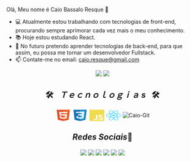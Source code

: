 Olá, Meu nome é Caio Bassalo Resque 👋

- 💻 Atualmente estou trabalhando com tecnologias de front-end, procurando sempre aprimorar cada vez mais o meu conhecimento.
- 📚 Hoje estou estudando React.
- 🚀 No futuro pretendo aprender tecnologias de back-end, para que assim, eu possa me tornar um desenvolvedor Fullstack.
- 📫 Contate-me no email: caio.resque@gmail.com

<div style="text-align: center;">
<p align="center">
<a href="https://github.com/caioresque"></a>
<img width="49%" src="https://github-readme-stats.vercel.app/api?username=caioresque&show_icons=true&theme=gruvbox"/>
<img width="30%" src="https://github-readme-stats.vercel.app/api/top-langs/?username=caioresque&layout-compact&langs_count-16&theme=gruvbox"/>
</p>
</div>

<h2 align="center">🛠️&ensp; <i>Ｔｅｃｎｏｌｏｇｉａ s</i> &ensp;🛠️</h2>
<div style="text-align: center;">
<p align="center">
<img align="center" alt="Caio-HTML" height="30" width="40" src="https://raw.githubusercontent.com/devicons/devicon/master/icons/html5/html5-original.svg">
<img align="center" alt="Caio-CSS" height="30" width="40" src="https://raw.githubusercontent.com/devicons/devicon/master/icons/css3/css3-original.svg">
<img align="center" alt="Caio-Js" height="30" width="40" src="https://raw.githubusercontent.com/devicons/devicon/master/icons/javascript/javascript-plain.svg">
<img align="center" alt="Caio-React" height="30" width="40" src="https://raw.githubusercontent.com/devicons/devicon/master/icons/react/react-original.svg">
<img align="center" alt="Caio-Git" height="30" width="40" src="https://skillicons.dev/icons?i=github" width="32" alt=" icon"/>
</p>
</div>



<h2 align="center"><i>Redes Sociais</i>💬</h2>
<div style="text-align: center;">
<p align="center">
  
<a href="https://m.facebook.com/caio.resque" alt="" target="_blank">
<img align="center" src="https://img.shields.io/badge/Facebook-1877F2?style=for-the-badge&logo=facebook&logoColor=white"></a>

<a href="https://instagram.com/caio.resque" alt="" target="_blank">
<img align="center" src="https://img.shields.io/badge/Instagram-E4405F?style=for-the-badge&logo=instagram&logoColor=white"></a>

<a href="https://twitter.com/caioresque" alt="" target="_blank">
<img align="center" src="https://img.shields.io/badge/Twitter-1DA1F2?style=for-the-badge&logo=twitter&logoColor=white"></a>

<a href="https://twitch.tv/resquetv" alt="" target="_blank">
<img align="center" src="https://img.shields.io/badge/Twitch-9146FF?style=for-the-badge&logo=twitch&logoColor=white"></a>
  
<a href="https://www.linkedin.com/in/caioresque" alt="" target="_blank">
<img align="center" src="https://img.shields.io/badge/LinkedIn-0077B5?style=for-the-badge&logo=linkedin&logoColor=white"></a>

<a href ="mailto:caio.resque@gmail.com" alt="" target="_blank">
<img align="center" src="https://img.shields.io/badge/Gmail-D14836?style=for-the-badge&logo=gmail&logoColor=white"></a>

</div>
</p>
